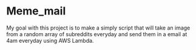 # Meme_mail

My goal with this project is to make a simply script that will take an image from a random array of subreddits everyday and send them in a email at 4am everyday using AWS Lambda.

